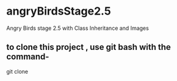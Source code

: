 # angryBirdsStage2.5
Angry Birds stage 2.5 with Class Inheritance and Images

## to clone this project , use git bash with the command- 
git clone <github url>